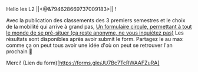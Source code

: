 
Hello les L2 ||<@&794628669737009183>|| !

Avec la publication des classements des 3 premiers semestres et le choix de la mobilité qui arrive à grand pas,
[Un formulaire circule, permettant à tout le monde de se pré-situer (ça reste anonyme, ne vous inquiétez pas)](https://forms.gle/5oC6osJFc3EXDz1H6)
Les résultats sont disponibles après avoir submit le form.
Partagez le au max comme ça on peut tous avoir une idée d'où on peut se retrouver l'an prochain 🙂

Merci!
(Lien du form)[https://forms.gle/JU7Bc7TcRWAAFZuRA]
